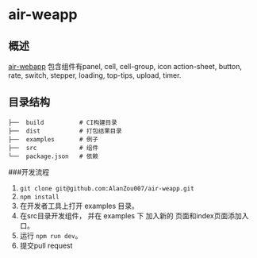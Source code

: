 # air-weapp

## 概述
[air-webapp](https://github.com/AlanZou007/air-weapp) 包含组件有panel, cell, cell-group, icon action-sheet, button, rate, switch, stepper, loading, top-tips, upload, timer.


## 目录结构

```
├──  build          # CI构建目录
├──  dist           # 打包结果目录
├──  examples       # 例子
├──  src            # 组件
└──  package.json   # 依赖       
```

###开发流程
1. `git clone git@github.com:AlanZou007/air-weapp.git`
2. `npm install`
3. 在开发者工具上打开 examples 目录。
4. 在src目录开发组件， 并在 examples 下 加入新的 页面和index页面添加入口。
5. 运行 `npm run dev`。 
6. 提交pull request